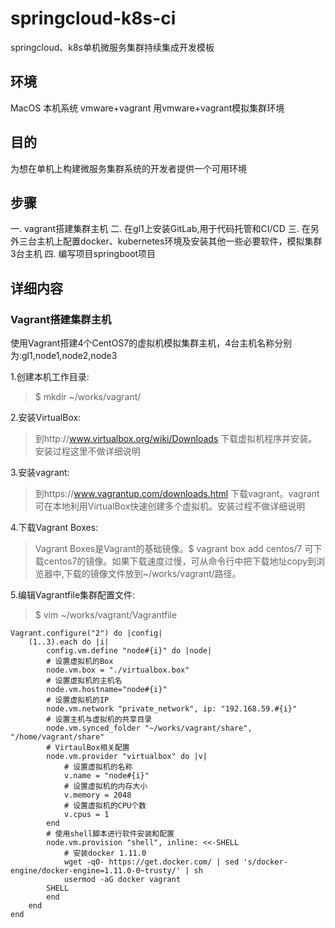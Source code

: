 springcloud-k8s-ci
========
springcloud、k8s单机微服务集群持续集成开发模板


## 环境
MacOS           本机系统
vmware+vagrant  用vmware+vagrant模拟集群环境

## 目的
为想在单机上构建微服务集群系统的开发者提供一个可用环境

## 步骤
一. vagrant搭建集群主机
二. 在gl1上安装GitLab,用于代码托管和CI/CD
三. 在另外三台主机上配置docker、kubernetes环境及安装其他一些必要软件，模拟集群3台主机
四. 编写项目springboot项目

## 详细内容
### Vagrant搭建集群主机
使用Vagrant搭建4个CentOS7的虚拟机模拟集群主机，4台主机名称分别为:gl1,node1,node2,node3

1.创建本机工作目录:  
>$ mkdir ~/works/vagrant/

2.安装VirtualBox:  
>到http://www.virtualbox.org/wiki/Downloads 下载虚拟机程序并安装。安装过程这里不做详细说明

3.安装vagrant:  
>到https://www.vagrantup.com/downloads.html 下载vagrant。vagrant可在本地利用VirtualBox快速创建多个虚拟机。安装过程不做详细说明

4.下载Vagrant Boxes:  
>Vagrant Boxes是Vagrant的基础镜像。$ vagrant box add centos/7 可下载centos7的镜像。如果下载速度过慢，可从命令行中把下载地址copy到浏览器中,下载的镜像文件放到~/works/vagrant/路径。  

5.编辑Vagrantfile集群配置文件:  
>$ vim ~/works/vagrant/Vagrantfile
```shell
Vagrant.configure("2") do |config|
	(1..3).each do |i|
		config.vm.define "node#{i}" do |node|
		# 设置虚拟机的Box
		node.vm.box = "./virtualbox.box"
		# 设置虚拟机的主机名
		node.vm.hostname="node#{i}"
		# 设置虚拟机的IP
		node.vm.network "private_network", ip: "192.168.59.#{i}"
		# 设置主机与虚拟机的共享目录
		node.vm.synced_folder "~/works/vagrant/share", "/home/vagrant/share"
		# VirtaulBox相关配置
		node.vm.provider "virtualbox" do |v|
			# 设置虚拟机的名称
			v.name = "node#{i}"
			# 设置虚拟机的内存大小  
			v.memory = 2048
			# 设置虚拟机的CPU个数
			v.cpus = 1
		end
		# 使用shell脚本进行软件安装和配置
		node.vm.provision "shell", inline: <<-SHELL
			# 安装docker 1.11.0
			wget -qO- https://get.docker.com/ | sed 's/docker-engine/docker-engine=1.11.0-0~trusty/' | sh
			usermod -aG docker vagrant
		SHELL
		end
	end
end
```

